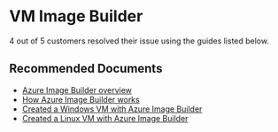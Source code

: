 <properties
	pageTitle="VM Image Builder"
	description="VM Image Builder"
	service="microsoft.compute"
	resource="virtualmachines"
	authors="scottAzure"
	ms.author="scotro"
	displayOrder=""
	selfHelpType="generic"
	supportTopicIds="32641054,32641053"
	resourceTags=""
	productPesIds="14749,15571,16454,16470,15797"
	cloudEnvironments="public"
	articleId="f1b2ce82-4f0e-4583-a943-2163a7870cb1"
/>

# VM Image Builder

4 out of 5 customers resolved their issue using the guides listed below.<br>

## **Recommended Documents**

* [Azure Image Builder overview](https://https://docs.microsoft.com/azure/virtual-machines/windows/image-builder-overview)<br>
* [How Azure Image Builder works](https://docs.microsoft.com/azure/virtual-machines/windows/image-builder-overview#how-it-works)<br>
* [Created a Windows VM with Azure Image Builder](https://docs.microsoft.com/azure/virtual-machines/windows/image-builder)<br>
* [Created a Linux VM with Azure Image Builder](https://docs.microsoft.com/azure/virtual-machines/Linux/image-builder)
